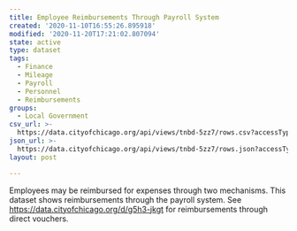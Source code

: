 ```yaml
---
title: Employee Reimbursements Through Payroll System
created: '2020-11-10T16:55:26.895918'
modified: '2020-11-20T17:21:02.807094'
state: active
type: dataset
tags:
  - Finance
  - Mileage
  - Payroll
  - Personnel
  - Reimbursements
groups:
  - Local Government
csv_url: >-
  https://data.cityofchicago.org/api/views/tnbd-5zz7/rows.csv?accessType=DOWNLOAD
json_url: >-
  https://data.cityofchicago.org/api/views/tnbd-5zz7/rows.json?accessType=DOWNLOAD
layout: post

---
```

Employees may be reimbursed for expenses through two mechanisms.  This dataset shows reimbursements through the payroll system. See https://data.cityofchicago.org/d/g5h3-jkgt for reimbursements through direct vouchers.
